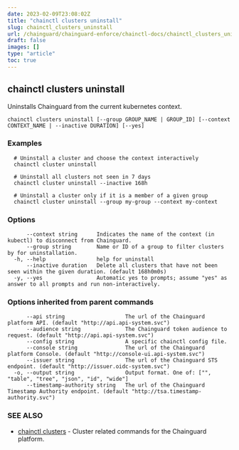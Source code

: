 ```yaml
---
date: 2023-02-09T23:08:02Z
title: "chainctl clusters uninstall"
slug: chainctl_clusters_uninstall
url: /chainguard/chainguard-enforce/chainctl-docs/chainctl_clusters_uninstall/
draft: false
images: []
type: "article"
toc: true
---
```

## chainctl clusters uninstall

Uninstalls Chainguard from the current kubernetes context.

```
chainctl clusters uninstall [--group GROUP_NAME | GROUP_ID] [--context CONTEXT_NAME | --inactive DURATION] [--yes]
```

### Examples

```
  # Uninstall a cluster and choose the context interactively
  chainctl cluster uninstall
  
  # Uninstall all clusters not seen in 7 days
  chainctl cluster uninstall --inactive 168h
  
  # Uninstall a cluster only if it is a member of a given group
  chainctl cluster uninstall --group my-group --context my-context
```

### Options

```
      --context string      Indicates the name of the context (in kubectl) to disconnect from Chainguard.
      --group string        Name or ID of a group to filter clusters by for uninstallation.
  -h, --help                help for uninstall
      --inactive duration   Delete all clusters that have not been seen within the given duration. (default 168h0m0s)
  -y, --yes                 Automatic yes to prompts; assume "yes" as answer to all prompts and run non-interactively.
```

### Options inherited from parent commands

```
      --api string                   The url of the Chainguard platform API. (default "http://api.api-system.svc")
      --audience string              The Chainguard token audience to request. (default "http://api.api-system.svc")
      --config string                A specific chainctl config file.
      --console string               The url of the Chainguard platform Console. (default "http://console-ui.api-system.svc")
      --issuer string                The url of the Chainguard STS endpoint. (default "http://issuer.oidc-system.svc")
  -o, --output string                Output format. One of: ["", "table", "tree", "json", "id", "wide"]
      --timestamp-authority string   The url of the Chainguard Timestamp Authority endpoint. (default "http://tsa.timestamp-authority.svc")
```

### SEE ALSO

* [chainctl clusters](/chainguard/chainguard-enforce/chainctl-docs/chainctl_clusters/)	 - Cluster related commands for the Chainguard platform.

